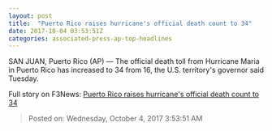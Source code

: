 ```yaml
---
layout: post
title:  "Puerto Rico raises hurricane's official death count to 34"
date: 2017-10-04 03:53:51Z
categories: associated-press-ap-top-headlines
---
```


SAN JUAN, Puerto Rico (AP) — The official death toll from Hurricane Maria in Puerto Rico has increased to 34 from 16, the U.S. territory's governor said Tuesday.


Full story on F3News: [Puerto Rico raises hurricane's official death count to 34](http://www.f3nws.com/n/2ajzrC)

> Posted on: Wednesday, October 4, 2017 3:53:51 AM
